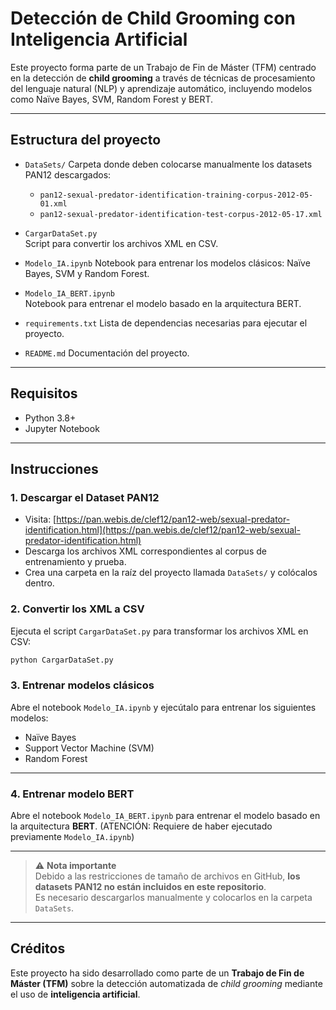 # Detección de Child Grooming con Inteligencia Artificial

Este proyecto forma parte de un Trabajo de Fin de Máster (TFM) centrado en la detección de **child grooming** a través de técnicas de procesamiento del lenguaje natural (NLP) y aprendizaje automático, incluyendo modelos como Naïve Bayes, SVM, Random Forest y BERT.

---

## Estructura del proyecto

- `DataSets/` 
  Carpeta donde deben colocarse manualmente los datasets PAN12 descargados:
  - `pan12-sexual-predator-identification-training-corpus-2012-05-01.xml`
  - `pan12-sexual-predator-identification-test-corpus-2012-05-17.xml`


- `CargarDataSet.py`   
  Script para convertir los archivos XML en CSV.

- `Modelo_IA.ipynb` 
  Notebook para entrenar los modelos clásicos: Naïve Bayes, SVM y Random Forest.

- `Modelo_IA_BERT.ipynb`  
  Notebook para entrenar el modelo basado en la arquitectura BERT.

- `requirements.txt` 
  Lista de dependencias necesarias para ejecutar el proyecto.

- `README.md` 
  Documentación del proyecto.

---

## Requisitos

- Python 3.8+
- Jupyter Notebook

---

## Instrucciones

### 1. Descargar el Dataset PAN12

- Visita: [https://pan.webis.de/clef12/pan12-web/sexual-predator-identification.html](https://pan.webis.de/clef12/pan12-web/sexual-predator-identification.html)
- Descarga los archivos XML correspondientes al corpus de entrenamiento y prueba.
- Crea una carpeta en la raíz del proyecto llamada `DataSets/` y colócalos dentro.

### 2. Convertir los XML a CSV

Ejecuta el script `CargarDataSet.py` para transformar los archivos XML en CSV:

```bash
python CargarDataSet.py
```

### 3. Entrenar modelos clásicos

Abre el notebook `Modelo_IA.ipynb` y ejecútalo para entrenar los siguientes modelos:

- Naïve Bayes  
- Support Vector Machine (SVM)  
- Random Forest  

---

### 4. Entrenar modelo BERT

Abre el notebook `Modelo_IA_BERT.ipynb` para entrenar el modelo basado en la arquitectura **BERT**. 
(ATENCIÓN: Requiere de haber ejecutado previamente `Modelo_IA.ipynb`)

---

> ⚠️ **Nota importante**  
> Debido a las restricciones de tamaño de archivos en GitHub, **los datasets PAN12 no están incluidos en este repositorio**.  
> Es  necesario descargarlos manualmente y colocarlos en la carpeta `DataSets`.

---

## Créditos
Este proyecto ha sido desarrollado como parte de un **Trabajo de Fin de Máster (TFM)** sobre la detección automatizada de *child grooming* mediante el uso de **inteligencia artificial**.

